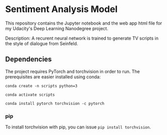 # Sentiment Analysis Model
This repository contains the Jupyter notebook and the web app html file for my Udacity's Deep Learning Nanodegree project.

Description:
A recurent neural network is trained to generate TV scripts in the style of dialogue from Seinfeld.

## Dependencies

The project requires PyTorch and torchvision in order to run. The prerequisites are easier installed using conda:

`conda create -n scripts python=3`

`conda activate scripts`

`conda install pytorch torchvision -c pytorch`


### pip

To install torchvision with pip, you can issue `pip install torchvision`.
